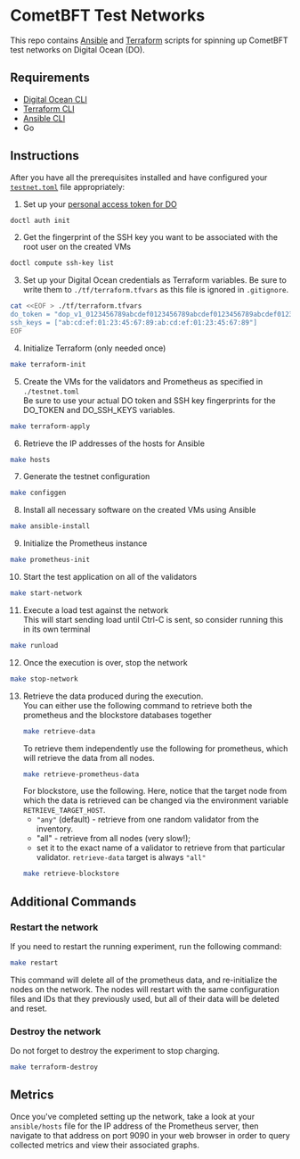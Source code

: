 # CometBFT Test Networks

This repo contains [Ansible] and [Terraform] scripts for spinning up CometBFT test networks on Digital Ocean (DO).

## Requirements

- [Digital Ocean CLI][doctl]
- [Terraform CLI][Terraform]
- [Ansible CLI][Ansible]
- Go

## Instructions

After you have all the prerequisites installed and have configured your
[`testnet.toml`](./testnet.toml) file appropriately:

1. Set up your [personal access token for DO](https://docs.digitalocean.com/reference/api/create-personal-access-token/)
  ```bash
  doctl auth init
  ```
2. Get the fingerprint of the SSH key you want to be associated with the root user on the created VMs
  ```bash
  doctl compute ssh-key list
  ```

3. Set up your Digital Ocean credentials as Terraform variables. Be sure to write them to `./tf/terraform.tfvars` as this file is ignored in `.gitignore`.
  ```bash
  cat <<EOF > ./tf/terraform.tfvars
  do_token = "dop_v1_0123456789abcdef0123456789abcdef0123456789abcdef0123456789abcdef"
  ssh_keys = ["ab:cd:ef:01:23:45:67:89:ab:cd:ef:01:23:45:67:89"]
  EOF
  ```

4. Initialize Terraform (only needed once)
  ```bash
  make terraform-init
  ```

5. Create the VMs for the validators and Prometheus as specified in `./testnet.toml`   
    Be sure to use your actual DO token and SSH key fingerprints for the DO_TOKEN
    and DO_SSH_KEYS variables.
  ```bash
  make terraform-apply
  ```

6. Retrieve the IP addresses of the hosts for Ansible
  ```bash
  make hosts
  ```

7. Generate the testnet configuration
  ```bash
  make configgen
  ```

8. Install all necessary software on the created VMs using Ansible
  ```bash
  make ansible-install
  ```

9. Initialize the Prometheus instance
  ```bash
  make prometheus-init
  ```

10. Start the test application on all of the validators
  ```bash
  make start-network
  ```

11. Execute a load test against the network   
    This will start sending load until Ctrl-C is sent, so consider running this in its own terminal
  ```bash
  make runload
  ```

12. Once the execution is over, stop the network
  ```bash
  make stop-network
  ```

13. Retrieve the data produced during the execution.    
    You can either use the following command to retrieve both the prometheus and the blockstore databases together
    ```bash
    make retrieve-data
    ```
    To retrieve them independently use the following for prometheus, which will retrieve the data from all nodes.
    ```bash
    make retrieve-prometheus-data
    ```
    For blockstore, use the following. Here, notice that the target node from which the data is retrieved can be changed via the environment variable `RETRIEVE_TARGET_HOST`. 
      - `"any"` (default) - retrieve from one random validator from the inventory. 
      - "all" - retrieve from all nodes (very slow!); 
      - set it to the exact name of a validator to retrieve from that particular validator.
    `retrieve-data` target is always `"all"`
    ```bash 
    make retrieve-blockstore
    ```

## Additional Commands

### Restart the network

If you need to restart the running experiment, run the following command:

```sh
make restart
```

This command will delete all of the prometheus data, and re-initialize the nodes
on the network. The nodes will restart with the same configuration files and
IDs that they previously used, but all of their data will be deleted and reset.

### Destroy the network
Do not forget to destroy the experiment to stop charging.
```sh
make terraform-destroy
```



## Metrics

Once you've completed setting up the network, take a look at your
`ansible/hosts` file for the IP address of the Prometheus server, then navigate
to that address on port 9090 in your web browser in order to query collected
metrics and view their associated graphs.

[Ansible]: https://docs.ansible.com/ansible/latest/index.html
[Terraform]: https://www.terraform.io/docs
[doctl]: https://docs.digitalocean.com/reference/doctl/how-to/install/

